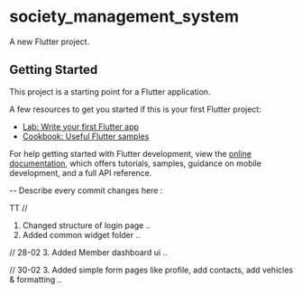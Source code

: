 # society_management_system

A new Flutter project.

## Getting Started

This project is a starting point for a Flutter application.

A few resources to get you started if this is your first Flutter project:

- [Lab: Write your first Flutter app](https://docs.flutter.dev/get-started/codelab)
- [Cookbook: Useful Flutter samples](https://docs.flutter.dev/cookbook)

For help getting started with Flutter development, view the
[online documentation](https://docs.flutter.dev/), which offers tutorials,
samples, guidance on mobile development, and a full API reference.

-- Describe every commit changes here :

TT //
1. Changed structure of login page ..
2. Added common widget folder ..

// 28-02
3. Added Member dashboard ui ..

// 30-02
3. Added simple form pages like profile, add contacts, add vehicles & formatting ..